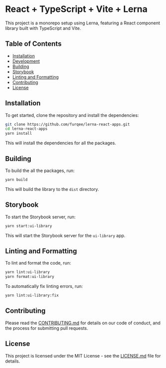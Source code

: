 # React + TypeScript + Vite + Lerna

This project is a monorepo setup using Lerna, featuring a React component library built with TypeScript and Vite.

## Table of Contents

- [Installation](#installation)
- [Development](#development)
- [Building](#building)
- [Storybook](#storybook)
- [Linting and Formatting](#linting-and-formatting)
- [Contributing](#contributing)
- [License](#license)

## Installation

To get started, clone the repository and install the dependencies:

```sh
git clone https://github.com/furqee/lerna-react-apps.git
cd lerna-react-apps
yarn install
```

This will install the dependencies for all the packages.

## Building

To build the all the packages, run:

```sh
yarn build
```

This will build the library to the `dist` directory.

## Storybook

To start the Storybook server, run:

```sh
yarn start:ui-library
```

This will start the Storybook server for the `ui-library` app.

## Linting and Formatting

To lint and format the code, run:

```sh
yarn lint:ui-library
yarn format:ui-library
```

To automatically fix linting errors, run:

```sh
yarn lint:ui-library:fix
```

## Contributing

Please read the [CONTRIBUTING.md](CONTRIBUTING.md) for details on our code of conduct, and the process for submitting pull requests.

## License

This project is licensed under the MIT License - see the [LICENSE.md](LICENSE.md) file for details.
